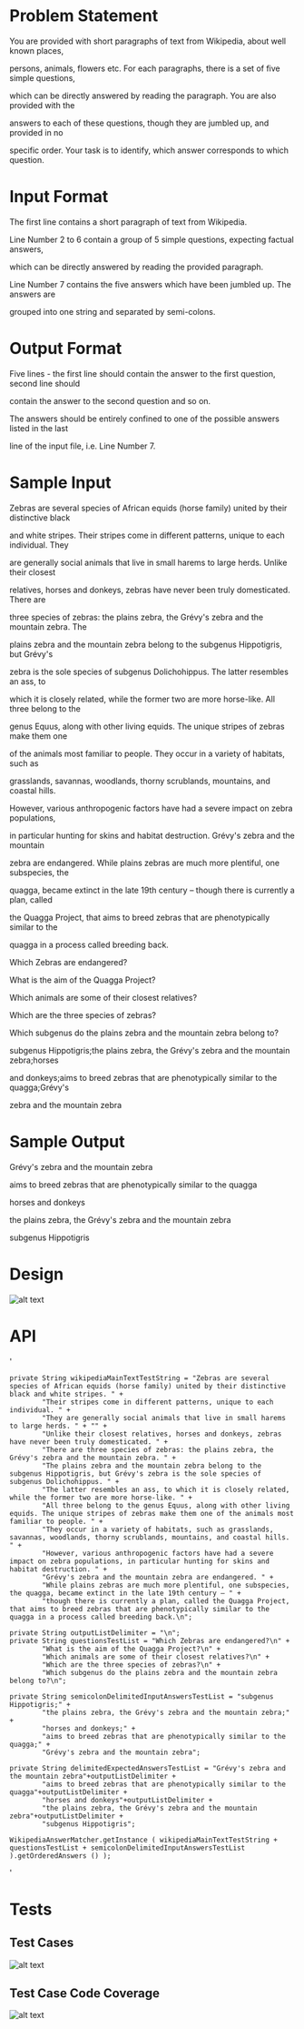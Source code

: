 # Problem Statement 
You are provided with short paragraphs of text from Wikipedia, about well known places,

persons, animals, flowers etc. For each paragraphs, there is a set of five simple questions,

which can be directly answered by reading the paragraph. You are also provided with the

answers to each of these questions, though they are jumbled up, and provided in no

specific order. Your task is to identify, which answer corresponds to which question.

# Input Format
  
  The first line contains a short paragraph of text from Wikipedia.
  
  Line Number 2 to 6 contain a group of 5 simple questions, expecting factual answers,
  
  which can be directly answered by reading the provided paragraph.
  
  Line Number 7 contains the five answers which have been jumbled up. The answers are
  
  grouped into one string and separated by semi-colons.
  
# Output Format
  
  Five lines - the first line should contain the answer to the first question, second line should
  
  contain the answer to the second question and so on.
  
  The answers should be entirely confined to one of the possible answers listed in the last
  
  line of the input file, i.e. Line Number 7.
  
# Sample Input
 
 Zebras are several species of African equids (horse family) united by their distinctive black
 
 and white stripes. Their stripes come in different patterns, unique to each individual. They
 
 are generally social animals that live in small harems to large herds. Unlike their closest
 
 relatives, horses and donkeys, zebras have never been truly domesticated. There are
 
 three species of zebras: the plains zebra, the Grévy's zebra and the mountain zebra. The
 
 plains zebra and the mountain zebra belong to the subgenus Hippotigris, but Grévy's
 
 zebra is the sole species of subgenus Dolichohippus. The latter resembles an ass, to
 
 which it is closely related, while the former two are more horse-like. All three belong to the
 
 genus Equus, along with other living equids. The unique stripes of zebras make them one
 
 of the animals most familiar to people. They occur in a variety of habitats, such as
 
 grasslands, savannas, woodlands, thorny scrublands, mountains, and coastal hills.
 
 However, various anthropogenic factors have had a severe impact on zebra populations,
 
 in particular hunting for skins and habitat destruction. Grévy's zebra and the mountain
 
 zebra are endangered. While plains zebras are much more plentiful, one subspecies, the
 
 quagga, became extinct in the late 19th century – though there is currently a plan, called
 
 the Quagga Project, that aims to breed zebras that are phenotypically similar to the
 
 quagga in a process called breeding back.
 
 Which Zebras are endangered?
 
 What is the aim of the Quagga Project?
 
 Which animals are some of their closest relatives?
 
 Which are the three species of zebras?
 
 Which subgenus do the plains zebra and the mountain zebra belong to?
 
 subgenus Hippotigris;the plains zebra, the Grévy's zebra and the mountain zebra;horses
 
 and donkeys;aims to breed zebras that are phenotypically similar to the quagga;Grévy's
 
 zebra and the mountain zebra
 
# Sample Output
 
 Grévy's zebra and the mountain zebra

 aims to breed zebras that are phenotypically similar to the quagga
 
 horses and donkeys
 
 the plains zebra, the Grévy's zebra and the mountain zebra
 
 subgenus Hippotigris
 
# Design
![alt text](https://github.com/saisundu/WikipediaSolution/blob/master/Design.jpg "Design")

# API
 '

    private String wikipediaMainTextTestString = "Zebras are several species of African equids (horse family) united by their distinctive black and white stripes. " +
            "Their stripes come in different patterns, unique to each individual. " +
            "They are generally social animals that live in small harems to large herds. " + "" +
            "Unlike their closest relatives, horses and donkeys, zebras have never been truly domesticated. " +
            "There are three species of zebras: the plains zebra, the Grévy's zebra and the mountain zebra. " +
            "The plains zebra and the mountain zebra belong to the subgenus Hippotigris, but Grévy's zebra is the sole species of subgenus Dolichohippus. " +
            "The latter resembles an ass, to which it is closely related, while the former two are more horse-like. " +
            "All three belong to the genus Equus, along with other living equids. The unique stripes of zebras make them one of the animals most familiar to people. " +
            "They occur in a variety of habitats, such as grasslands, savannas, woodlands, thorny scrublands, mountains, and coastal hills. " +
            "However, various anthropogenic factors have had a severe impact on zebra populations, in particular hunting for skins and habitat destruction. " +
            "Grévy's zebra and the mountain zebra are endangered. " +
            "While plains zebras are much more plentiful, one subspecies, the quagga, became extinct in the late 19th century – " +
            "though there is currently a plan, called the Quagga Project, that aims to breed zebras that are phenotypically similar to the quagga in a process called breeding back.\n";

    private String outputListDelimiter = "\n";
    private String questionsTestList = "Which Zebras are endangered?\n" +
            "What is the aim of the Quagga Project?\n" +
            "Which animals are some of their closest relatives?\n" +
            "Which are the three species of zebras?\n" +
            "Which subgenus do the plains zebra and the mountain zebra belong to?\n";

    private String semicolonDelimitedInputAnswersTestList = "subgenus Hippotigris;" +
            "the plains zebra, the Grévy's zebra and the mountain zebra;" +
            "horses and donkeys;" +
            "aims to breed zebras that are phenotypically similar to the quagga;" +
            "Grévy's zebra and the mountain zebra";

    private String delimitedExpectedAnswersTestList = "Grévy's zebra and the mountain zebra"+outputListDelimiter +
            "aims to breed zebras that are phenotypically similar to the quagga"+outputListDelimiter +
            "horses and donkeys"+outputListDelimiter +
            "the plains zebra, the Grévy's zebra and the mountain zebra"+outputListDelimiter +
            "subgenus Hippotigris";
            
    WikipediaAnswerMatcher.getInstance ( wikipediaMainTextTestString + questionsTestList + semicolonDelimitedInputAnswersTestList ).getOrderedAnswers () );
'

# Tests
## Test Cases
![alt text](https://github.com/saisundu/WikipediaSolution/blob/master/testCoverageResults/UnitTests.jpg "Test Cases")

## Test Case Code Coverage
![alt text](https://github.com/saisundu/WikipediaSolution/blob/master/testCoverageResults/UnitTestsCoverage.jpg "Test Cases Code Coverage")

 
